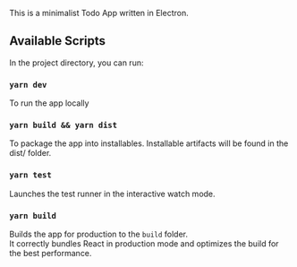 This is a minimalist Todo App written in Electron.

## Available Scripts

In the project directory, you can run:

### `yarn dev`
To run the app locally

### `yarn build && yarn dist`
To package the app into installables. Installable artifacts will be found in the dist/ folder.

### `yarn test`

Launches the test runner in the interactive watch mode.<br />

### `yarn build`

Builds the app for production to the `build` folder.<br />
It correctly bundles React in production mode and optimizes the build for the best performance.
